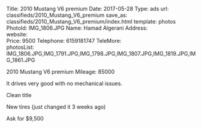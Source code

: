 Title:          2010 Mustang V6 premium 
Date:           2017-05-28
Type:           ads
url:            classifieds/2010_Mustang_V6_premium
save_as:        classifieds/2010_Mustang_V6_premium/index.html
template:       photos
PhotoId:        IMG_1806.JPG
Name:           Hamad Algerani
Address:        
website:        
Price:          9500
Telephone:      6159181747
TeleMore:       
photosList:     IMG_1806.JPG,IMG_1791.JPG,IMG_1798.JPG,IMG_1807.JPG,IMG_1819.JPG,IMG_1861.JPG

2010 Mustang V6 premium Mileage: 85000

It drives very good with no mechanical issues. 

Clean title 

New tires (just changed it 3 weeks ago) 

Ask for $9,500

